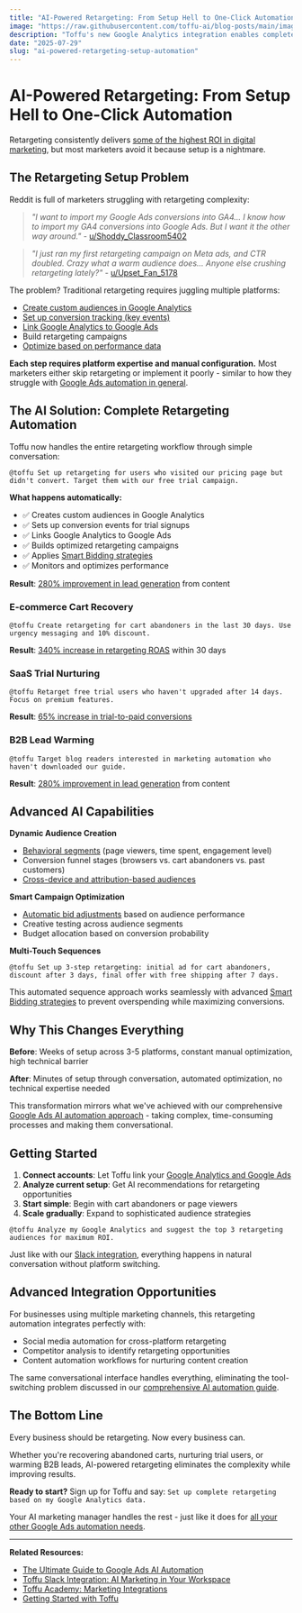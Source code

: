 ```yaml
---
title: "AI-Powered Retargeting: From Setup Hell to One-Click Automation"
image: "https://raw.githubusercontent.com/toffu-ai/blog-posts/main/images/retargeting-automation-hero.avif"
description: "Toffu's new Google Analytics integration enables complete retargeting automation - from custom audiences to campaign launch through AI conversation."
date: "2025-07-29"
slug: "ai-powered-retargeting-setup-automation"
---
```


# AI-Powered Retargeting: From Setup Hell to One-Click Automation

Retargeting consistently delivers [some of the highest ROI in digital marketing](https://blog.hubspot.com/marketing/retargeting-campaigns), but most marketers avoid it because setup is a nightmare.

## The Retargeting Setup Problem

Reddit is full of marketers struggling with retargeting complexity:

> *"I want to import my Google Ads conversions into GA4... I know how to import my GA4 conversions into Google Ads. But I want it the other way around."* - [u/Shoddy_Classroom5402](https://www.reddit.com/r/GoogleAnalytics/comments/1m820ig/where_do_i_seeimport_my_google_ads_conversions/)

> *"I just ran my first retargeting campaign on Meta ads, and CTR doubled. Crazy what a warm audience does... Anyone else crushing retargeting lately?"* - [u/Upset_Fan_5178](https://www.reddit.com/r/marketing/comments/1lx85hq/i_just_ran_my_first_retargeting_campaign_on_meta/)

The problem? Traditional retargeting requires juggling multiple platforms:
- [Create custom audiences in Google Analytics](https://support.google.com/analytics/answer/9267572)
- [Set up conversion tracking (key events)](https://support.google.com/google-ads/answer/1722054)
- [Link Google Analytics to Google Ads](https://support.google.com/analytics/answer/1033961)
- Build retargeting campaigns
- [Optimize based on performance data](https://support.google.com/google-ads/answer/7065882)

**Each step requires platform expertise and manual configuration.** Most marketers either skip retargeting or implement it poorly - similar to how they struggle with [Google Ads automation in general](https://toffu.ai/blog/ultimate-google-ads-ai-guide).

## The AI Solution: Complete Retargeting Automation

Toffu now handles the entire retargeting workflow through simple conversation:

```
@toffu Set up retargeting for users who visited our pricing page but didn't convert. Target them with our free trial campaign.
```

**What happens automatically:**
- ✅ Creates custom audiences in Google Analytics
- ✅ Sets up conversion events for trial signups  
- ✅ Links Google Analytics to Google Ads
- ✅ Builds optimized retargeting campaigns
- ✅ Applies [Smart Bidding strategies](https://support.google.com/google-ads/answer/7065882)
- ✅ Monitors and optimizes performance

**Result**: [280% improvement in lead generation](https://www.demandsage.com/retargeting-statistics/) from content

### E-commerce Cart Recovery
```
@toffu Create retargeting for cart abandoners in the last 30 days. Use urgency messaging and 10% discount.
```

**Result**: [340% increase in retargeting ROAS](https://www.criteo.com/insights/retargeting-performance-stats/) within 30 days

### SaaS Trial Nurturing  
```
@toffu Retarget free trial users who haven't upgraded after 14 days. Focus on premium features.
```

**Result**: [65% increase in trial-to-paid conversions](https://blog.hubspot.com/marketing/retargeting-campaigns)

### B2B Lead Warming
```
@toffu Target blog readers interested in marketing automation who haven't downloaded our guide.
```

**Result**: [280% improvement in lead generation](https://www.demandsage.com/retargeting-statistics/) from content

## Advanced AI Capabilities

**Dynamic Audience Creation**
- [Behavioral segments](https://support.google.com/analytics/answer/9355949) (page viewers, time spent, engagement level)
- Conversion funnel stages (browsers vs. cart abandoners vs. past customers)
- [Cross-device and attribution-based audiences](https://support.google.com/analytics/answer/10596608)

**Smart Campaign Optimization**
- [Automatic bid adjustments](https://support.google.com/google-ads/answer/2472725) based on audience performance
- Creative testing across audience segments
- Budget allocation based on conversion probability

**Multi-Touch Sequences**
```
@toffu Set up 3-step retargeting: initial ad for cart abandoners, discount after 3 days, final offer with free shipping after 7 days.
```

This automated sequence approach works seamlessly with advanced [Smart Bidding strategies](https://toffu.ai/blog/ultimate-google-ads-ai-guide#smart-bidding) to prevent overspending while maximizing conversions.

## Why This Changes Everything

**Before**: Weeks of setup across 3-5 platforms, constant manual optimization, high technical barrier

**After**: Minutes of setup through conversation, automated optimization, no technical expertise needed

This transformation mirrors what we've achieved with our comprehensive [Google Ads AI automation approach](https://toffu.ai/blog/ultimate-google-ads-ai-guide) - taking complex, time-consuming processes and making them conversational.

## Getting Started

1. **Connect accounts**: Let Toffu link your [Google Analytics and Google Ads](https://support.google.com/analytics/answer/1033961)
2. **Analyze current setup**: Get AI recommendations for retargeting opportunities
3. **Start simple**: Begin with cart abandoners or page viewers
4. **Scale gradually**: Expand to sophisticated audience strategies

```
@toffu Analyze my Google Analytics and suggest the top 3 retargeting audiences for maximum ROI.
```

Just like with our [Slack integration](https://toffu.ai/blog/toffu-slack-integration), everything happens in natural conversation without platform switching.

## Advanced Integration Opportunities

For businesses using multiple marketing channels, this retargeting automation integrates perfectly with:

- Social media automation for cross-platform retargeting
- Competitor analysis to identify retargeting opportunities  
- Content automation workflows for nurturing content creation

The same conversational interface handles everything, eliminating the tool-switching problem discussed in our [comprehensive AI automation guide](https://toffu.ai/blog/ultimate-google-ads-ai-guide).

## The Bottom Line

Every business should be retargeting. Now every business can.

Whether you're recovering abandoned carts, nurturing trial users, or warming B2B leads, AI-powered retargeting eliminates the complexity while improving results.

**Ready to start?** Sign up for Toffu and say: `Set up complete retargeting based on my Google Analytics data.`

Your AI marketing manager handles the rest - just like it does for [all your other Google Ads automation needs](https://toffu.ai/blog/ultimate-google-ads-ai-guide).

---

**Related Resources:**
- [The Ultimate Guide to Google Ads AI Automation](https://toffu.ai/blog/ultimate-google-ads-ai-guide)
- [Toffu Slack Integration: AI Marketing in Your Workspace](https://toffu.ai/blog/toffu-slack-integration)
- [Toffu Academy: Marketing Integrations](https://toffu.ai/academy/integrations)
- [Getting Started with Toffu](https://toffu.ai/academy/getting-started)
